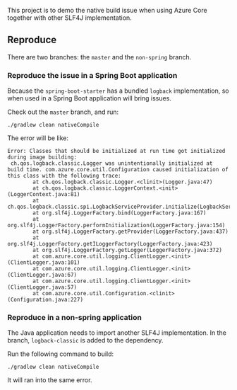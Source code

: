 This project is to demo the native build issue when using Azure Core together with other SLF4J implementation. 

## Reproduce
There are two branches: the `master` and the `non-spring` branch. 

### Reproduce the issue in a Spring Boot application
Because the `spring-boot-starter` has a bundled `logback` implementation, so when used in a Spring Boot application will bring issues. 

Check out the `master` branch, and run:

```shell
./gradlew clean nativeCompile
```

The error will be like:

```console
Error: Classes that should be initialized at run time got initialized during image building:
 ch.qos.logback.classic.Logger was unintentionally initialized at build time. com.azure.core.util.Configuration caused initialization of this class with the following trace: 
        at ch.qos.logback.classic.Logger.<clinit>(Logger.java:47)
        at ch.qos.logback.classic.LoggerContext.<init>(LoggerContext.java:81)
        at ch.qos.logback.classic.spi.LogbackServiceProvider.initialize(LogbackServiceProvider.java:39)
        at org.slf4j.LoggerFactory.bind(LoggerFactory.java:167)
        at org.slf4j.LoggerFactory.performInitialization(LoggerFactory.java:154)
        at org.slf4j.LoggerFactory.getProvider(LoggerFactory.java:437)
        at org.slf4j.LoggerFactory.getILoggerFactory(LoggerFactory.java:423)
        at org.slf4j.LoggerFactory.getLogger(LoggerFactory.java:372)
        at com.azure.core.util.logging.ClientLogger.<init>(ClientLogger.java:101)
        at com.azure.core.util.logging.ClientLogger.<init>(ClientLogger.java:67)
        at com.azure.core.util.logging.ClientLogger.<init>(ClientLogger.java:57)
        at com.azure.core.util.Configuration.<clinit>(Configuration.java:227)
```

### Reproduce in a non-spring application

The Java application needs to import another SLF4J implementation. In the branch, `logback-classic` is added to the dependency. 

Run the following command to build:

```shell
./gradlew clean nativeCompile
```

It will ran into the same error. 

